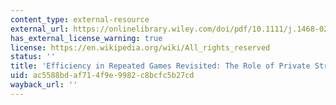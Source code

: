 ```yaml
---
content_type: external-resource
external_url: https://onlinelibrary.wiley.com/doi/pdf/10.1111/j.1468-0262.2006.00669.x?casa_token=7HUlhPN7h2wAAAAA%3AQ9JZMHP_plF7XQErDTbsLmjXBqaSveXT7K62vbVQO2AxERv4xxJQdIRA8T_FqpurAUVZUvE3o-YYMTOb
has_external_license_warning: true
license: https://en.wikipedia.org/wiki/All_rights_reserved
status: ''
title: 'Efficiency in Repeated Games Revisited: The Role of Private Strategies'
uid: ac5588bd-af71-4f9e-9982-c8bcfc5b27cd
wayback_url: ''
---
```

